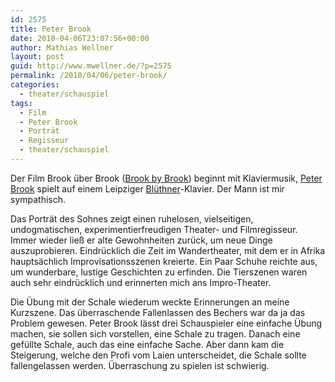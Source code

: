 ```yaml
---
id: 2575
title: Peter Brook
date: 2010-04-06T23:07:56+00:00
author: Mathias Wellner
layout: post
guid: http://www.mwellner.de/?p=2575
permalink: /2010/04/06/peter-brook/
categories:
  - theater/schauspiel
tags:
  - Film
  - Peter Brook
  - Porträt
  - Regisseur
  - theater/schauspiel
---
```

Der Film Brook über Brook ([Brook by Brook](http://www.imdb.com/title/tt0306596/)) beginnt mit Klaviermusik, [Peter Brook](http://de.wikipedia.org/wiki/Peter_Brook) spielt auf einem Leipziger [Blüthner](http://www.bluethner.de/)-Klavier. Der Mann ist mir sympathisch. 

Das Porträt des Sohnes zeigt einen ruhelosen, vielseitigen, undogmatischen, experimentierfreudigen Theater- und Filmregisseur. Immer wieder ließ er alte Gewohnheiten zurück, um neue Dinge auszuprobieren. Eindrücklich die Zeit im Wandertheater, mit dem er in Afrika hauptsächlich Improvisationsszenen kreierte. Ein Paar Schuhe reichte aus, um wunderbare, lustige Geschichten zu erfinden. Die Tierszenen waren auch sehr eindrücklich und erinnerten mich ans Impro-Theater. 

Die Übung mit der Schale wiederum weckte Erinnerungen an meine Kurzszene. Das überraschende Fallenlassen des Bechers war da ja das Problem gewesen. Peter Brook lässt drei Schauspieler eine einfache Übung machen, sie sollen sich vorstellen, eine Schale zu tragen. Danach eine gefüllte Schale, auch das eine einfache Sache. Aber dann kam die Steigerung, welche den Profi vom Laien unterscheidet, die Schale sollte fallengelassen werden. Überraschung zu spielen ist schwierig.